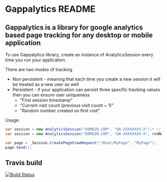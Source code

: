 ﻿Gappalytics README
==============

Gappalytics is a library for google analytics based page tracking for any desktop or mobile application
--------------

To use Gappalytics library, create an instance of AnalyticsSession every time you run your application.

There are two modes of tracking
- Non persistent - meaning that each time you create a new session it will be treated as a new user as well
- Persistent - if your application can persist three specific tracking values then you can ensure user uniqueness
	- "First session timestamp"
	- "Current visit count (previous visit count + 1)"
	- "Random number created on first visit"

Usage:
```c#
var session = new AnalyticsSession("DOMAIN.COM", "UA-XXXXXXXX-X");* // non persistent
var session = new AnalyticsSession("DOMAIN.COM", "UA-XXXXXXXX-X", rndNumber, visitCount, firstVisitTimestamp);* // persistent

var page = _Session.CreatePageViewRequest("/Root/MyPage", "MyPage");
page.Send();
```
Travis build
--------------
[![Build Status](https://travis-ci.org/Vasiliauskas/Gappalytics.svg?branch=master)](https://travis-ci.org/Vasiliauskas/Gappalytics)